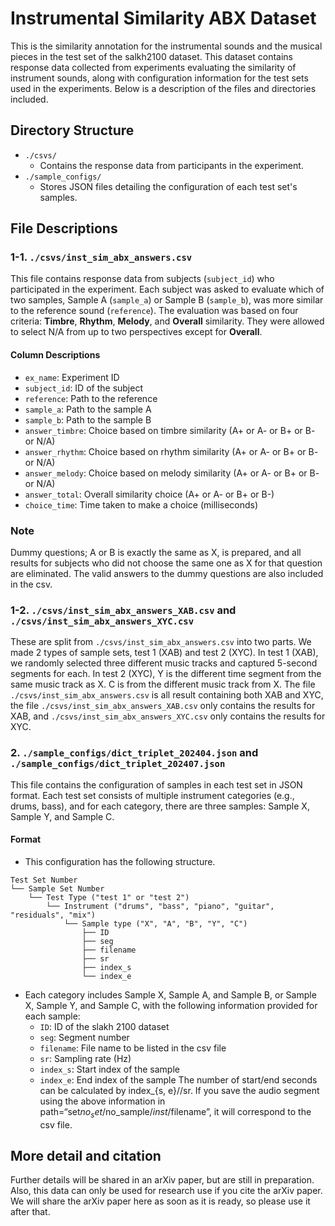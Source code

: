 # Instrumental Similarity ABX Dataset
This is the similarity annotation for the instrumental sounds and the musical pieces in the test set of the salkh2100 dataset.
This dataset contains response data collected from experiments evaluating the similarity of instrument sounds, along with configuration information for the test sets used in the experiments. Below is a description of the files and directories included.

## Directory Structure

- `./csvs/`
  - Contains the response data from participants in the experiment.
- `./sample_configs/`
  - Stores JSON files detailing the configuration of each test set's samples.


## File Descriptions

### 1-1. `./csvs/inst_sim_abx_answers.csv`

This file contains response data from subjects (`subject_id`) who participated in the experiment. Each subject was asked to evaluate which of two samples, Sample A (`sample_a`) or Sample B (`sample_b`), was more similar to the reference sound (`reference`). The evaluation was based on four criteria: **Timbre**, **Rhythm**, **Melody**, and **Overall** similarity. They were allowed to select N/A from up to two perspectives except for **Overall**.

#### Column Descriptions
- `ex_name`: Experiment ID
- `subject_id`: ID of the subject
- `reference`: Path to the reference
- `sample_a`: Path to the sample A
- `sample_b`: Path to the sample B
- `answer_timbre`: Choice based on timbre similarity (A+ or A- or B+ or B- or N/A)
- `answer_rhythm`: Choice based on rhythm similarity (A+ or A- or B+ or B- or N/A)
- `answer_melody`: Choice based on melody similarity (A+ or A- or B+ or B- or N/A)
- `answer_total`: Overall similarity choice (A+ or A- or B+ or B-)
- `choice_time`: Time taken to make a choice (milliseconds)

### Note
Dummy questions; A or B is exactly the same as X, is prepared, and all results for subjects who did not choose the same one as X for that question are eliminated. The valid answers to the dummy questions are also included in the csv.

### 1-2. `./csvs/inst_sim_abx_answers_XAB.csv` and `./csvs/inst_sim_abx_answers_XYC.csv`
These are split from `./csvs/inst_sim_abx_answers.csv` into two parts.
We made 2 types of sample sets, test 1 (XAB) and test 2 (XYC).
In test 1 (XAB), we randomly selected three different music tracks and captured 5-second segments for each.
In test 2 (XYC), Y is the different time segment from the same music track as X. C is from the different music track from X. The file `./csvs/inst_sim_abx_answers.csv` is all result containing both XAB and XYC, the file `./csvs/inst_sim_abx_answers_XAB.csv` only contains the results for XAB, and `./csvs/inst_sim_abx_answers_XYC.csv` only contains the results for XYC.


### 2. `./sample_configs/dict_triplet_202404.json` and `./sample_configs/dict_triplet_202407.json`

This file contains the configuration of samples in each test set in JSON format. Each test set consists of multiple instrument categories (e.g., drums, bass), and for each category, there are three samples: Sample X, Sample Y, and Sample C.

#### Format
- This configuration has the following structure.
```
Test Set Number
└── Sample Set Number
    └── Test Type ("test 1" or "test 2")
        └── Instrument ("drums", "bass", "piano", "guitar", "residuals", "mix")
            └── Sample type ("X", "A", "B", "Y", "C")
                ├── ID
                ├── seg
                ├── filename
                ├── sr
                ├── index_s
                └── index_e
```

- Each category includes Sample X, Sample A, and Sample B, or Sample X, Sample Y, and Sample C, with the following information provided for each sample:
  - `ID`: ID of the slakh 2100 dataset
  - `seg`: Segment number
  - `filename`: File name to be listed in the csv file
  - `sr`: Sampling rate (Hz)
  - `index_s`: Start index of the sample
  - `index_e`: End index of the sample
The number of start/end seconds can be calculated by index_{s, e}//sr.
If you save the audio segment using the above information in path=“set$no_set/$no_sample/$inst/$filename”, it will correspond to the csv file.

## More detail and citation
Further details will be shared in an arXiv paper, but are still in preparation. Also, this data can only be used for research use if you cite the arXiv paper.
We will share the arXiv paper here as soon as it is ready, so please use it after that.
